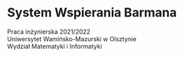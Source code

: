# System Wspierania Barmana
Praca inżynierska 2021/2022  
Uniwersytet Wamińsko-Mazurski w Olsztynie  
Wydział Matematyki i Informatyki
